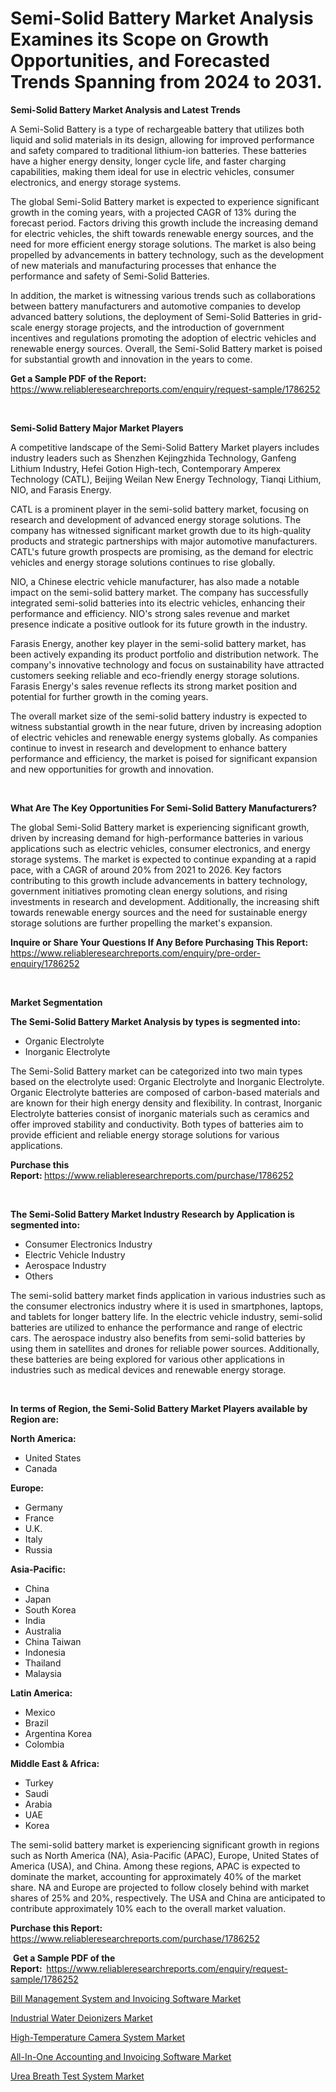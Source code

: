 <p><h1>Semi-Solid Battery Market Analysis Examines its Scope on Growth Opportunities, and Forecasted Trends Spanning from 2024 to 2031.</h1></p><p><strong>Semi-Solid Battery Market Analysis and Latest Trends</strong></p>
<p><p>A Semi-Solid Battery is a type of rechargeable battery that utilizes both liquid and solid materials in its design, allowing for improved performance and safety compared to traditional lithium-ion batteries. These batteries have a higher energy density, longer cycle life, and faster charging capabilities, making them ideal for use in electric vehicles, consumer electronics, and energy storage systems.</p><p>The global Semi-Solid Battery market is expected to experience significant growth in the coming years, with a projected CAGR of 13% during the forecast period. Factors driving this growth include the increasing demand for electric vehicles, the shift towards renewable energy sources, and the need for more efficient energy storage solutions. The market is also being propelled by advancements in battery technology, such as the development of new materials and manufacturing processes that enhance the performance and safety of Semi-Solid Batteries.</p><p>In addition, the market is witnessing various trends such as collaborations between battery manufacturers and automotive companies to develop advanced battery solutions, the deployment of Semi-Solid Batteries in grid-scale energy storage projects, and the introduction of government incentives and regulations promoting the adoption of electric vehicles and renewable energy sources. Overall, the Semi-Solid Battery market is poised for substantial growth and innovation in the years to come.</p></p>
<p><strong>Get a Sample PDF of the Report:&nbsp;</strong> <a href="https://www.reliableresearchreports.com/enquiry/request-sample/1786252">https://www.reliableresearchreports.com/enquiry/request-sample/1786252</a></p>
<p>&nbsp;</p>
<p><strong>Semi-Solid Battery Major Market Players</strong></p>
<p><p>A competitive landscape of the Semi-Solid Battery Market players includes industry leaders such as Shenzhen Kejingzhida Technology, Ganfeng Lithium Industry, Hefei Gotion High-tech, Contemporary Amperex Technology (CATL), Beijing Weilan New Energy Technology, Tianqi Lithium, NIO, and Farasis Energy. </p><p>CATL is a prominent player in the semi-solid battery market, focusing on research and development of advanced energy storage solutions. The company has witnessed significant market growth due to its high-quality products and strategic partnerships with major automotive manufacturers. CATL's future growth prospects are promising, as the demand for electric vehicles and energy storage solutions continues to rise globally. </p><p>NIO, a Chinese electric vehicle manufacturer, has also made a notable impact on the semi-solid battery market. The company has successfully integrated semi-solid batteries into its electric vehicles, enhancing their performance and efficiency. NIO's strong sales revenue and market presence indicate a positive outlook for its future growth in the industry. </p><p>Farasis Energy, another key player in the semi-solid battery market, has been actively expanding its product portfolio and distribution network. The company's innovative technology and focus on sustainability have attracted customers seeking reliable and eco-friendly energy storage solutions. Farasis Energy's sales revenue reflects its strong market position and potential for further growth in the coming years. </p><p>The overall market size of the semi-solid battery industry is expected to witness substantial growth in the near future, driven by increasing adoption of electric vehicles and renewable energy systems globally. As companies continue to invest in research and development to enhance battery performance and efficiency, the market is poised for significant expansion and new opportunities for growth and innovation.</p></p>
<p>&nbsp;</p>
<p><strong>What Are The Key Opportunities For Semi-Solid Battery Manufacturers?</strong></p>
<p><p>The global Semi-Solid Battery market is experiencing significant growth, driven by increasing demand for high-performance batteries in various applications such as electric vehicles, consumer electronics, and energy storage systems. The market is expected to continue expanding at a rapid pace, with a CAGR of around 20% from 2021 to 2026. Key factors contributing to this growth include advancements in battery technology, government initiatives promoting clean energy solutions, and rising investments in research and development. Additionally, the increasing shift towards renewable energy sources and the need for sustainable energy storage solutions are further propelling the market's expansion.</p></p>
<p><strong>Inquire or Share Your Questions If Any Before Purchasing This Report:</strong> <a href="https://www.reliableresearchreports.com/enquiry/pre-order-enquiry/1786252">https://www.reliableresearchreports.com/enquiry/pre-order-enquiry/1786252</a></p>
<p>&nbsp;</p>
<p><strong>Market Segmentation</strong></p>
<p><strong>The Semi-Solid Battery Market Analysis by types is segmented into:</strong></p>
<p><ul><li>Organic Electrolyte</li><li>Inorganic Electrolyte</li></ul></p>
<p><p>The Semi-Solid Battery market can be categorized into two main types based on the electrolyte used: Organic Electrolyte and Inorganic Electrolyte. Organic Electrolyte batteries are composed of carbon-based materials and are known for their high energy density and flexibility. In contrast, Inorganic Electrolyte batteries consist of inorganic materials such as ceramics and offer improved stability and conductivity. Both types of batteries aim to provide efficient and reliable energy storage solutions for various applications.</p></p>
<p><strong>Purchase this Report:&nbsp;</strong><a href="https://www.reliableresearchreports.com/purchase/1786252">https://www.reliableresearchreports.com/purchase/1786252</a></p>
<p>&nbsp;</p>
<p><strong>The Semi-Solid Battery Market Industry Research by Application is segmented into:</strong></p>
<p><ul><li>Consumer Electronics Industry</li><li>Electric Vehicle Industry</li><li>Aerospace Industry</li><li>Others</li></ul></p>
<p><p>The semi-solid battery market finds application in various industries such as the consumer electronics industry where it is used in smartphones, laptops, and tablets for longer battery life. In the electric vehicle industry, semi-solid batteries are utilized to enhance the performance and range of electric cars. The aerospace industry also benefits from semi-solid batteries by using them in satellites and drones for reliable power sources. Additionally, these batteries are being explored for various other applications in industries such as medical devices and renewable energy storage.</p></p>
<p>&nbsp;</p>
<p><strong>In terms of Region, the Semi-Solid Battery Market Players available by Region are:</strong></p>
<p>
    <p> <strong> North America: </strong>
        <ul>
            <li>United States</li>
            <li>Canada</li>
        </ul>
        </p> 
    <p> <strong> Europe: </strong>
        <ul>
            <li>Germany</li>
            <li>France</li>
            <li>U.K.</li>
            <li>Italy</li>
            <li>Russia</li>
        </ul>
        </p> 
    <p> <strong> Asia-Pacific: </strong>
        <ul>
            <li>China</li>
            <li>Japan</li>
            <li>South Korea</li>
            <li>India</li>
            <li>Australia</li>
            <li>China Taiwan</li>
            <li>Indonesia</li>
            <li>Thailand</li>
            <li>Malaysia</li>
        </ul>
        </p> 
    <p> <strong> Latin America: </strong>
        <ul>
            <li>Mexico</li>
            <li>Brazil</li>
            <li>Argentina Korea</li>
            <li>Colombia</li>
        </ul>
        </p> 
    <p> <strong> Middle East & Africa: </strong>
        <ul>
            <li>Turkey</li>
            <li>Saudi</li>
            <li>Arabia</li>
            <li>UAE</li>
            <li>Korea</li>
        </ul>
    </p>
    </p>
<p><p>The semi-solid battery market is experiencing significant growth in regions such as North America (NA), Asia-Pacific (APAC), Europe, United States of America (USA), and China. Among these regions, APAC is expected to dominate the market, accounting for approximately 40% of the market share. NA and Europe are projected to follow closely behind with market shares of 25% and 20%, respectively. The USA and China are anticipated to contribute approximately 10% each to the overall market valuation.</p></p>
<p><strong>Purchase this Report: </strong><a href="https://www.reliableresearchreports.com/purchase/1786252">https://www.reliableresearchreports.com/purchase/1786252</a></p>
<p>&nbsp;<strong>Get a Sample PDF of the Report:&nbsp;&nbsp;</strong><a href="https://www.reliableresearchreports.com/enquiry/request-sample/1786252">https://www.reliableresearchreports.com/enquiry/request-sample/1786252</a></p>
<p><strong></strong></p>
<p><p><a href="https://github.com/bentleemidoriestelle7o/Market-Research-Report-List-1/blob/main/bill-management-system-and-invoicing-software-market.md">Bill Management System and Invoicing Software Market</a></p><p><a href="https://github.com/mabutironaldo/Market-Research-Report-List-3/blob/main/industrial-water-deionizers-market.md">Industrial Water Deionizers Market</a></p><p><a href="https://issuu.com/reportprime-2/docs/high-temperature-camera-system-market-size-2030.pp">High-Temperature Camera System Market</a></p><p><a href="https://github.com/biheemgalvinlouises6hokrh3h/Market-Research-Report-List-1/blob/main/all-in-one-accounting-and-invoicing-software-market.md">All-In-One Accounting and Invoicing Software Market</a></p><p><a href="https://issuu.com/reportprime-2/docs/urea-breath-test-system-market-size-2030.pptx">Urea Breath Test System Market</a></p></p>